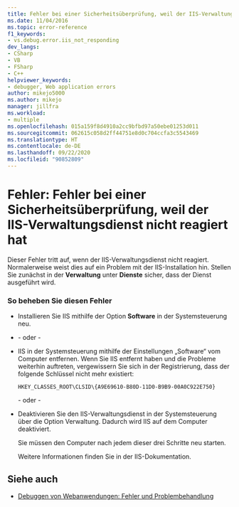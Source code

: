 ```yaml
---
title: Fehler bei einer Sicherheitsüberprüfung, weil der IIS-Verwaltungsdienst nicht reagiert hat | Microsoft-Dokumentation
ms.date: 11/04/2016
ms.topic: error-reference
f1_keywords:
- vs.debug.error.iis_not_responding
dev_langs:
- CSharp
- VB
- FSharp
- C++
helpviewer_keywords:
- debugger, Web application errors
author: mikejo5000
ms.author: mikejo
manager: jillfra
ms.workload:
- multiple
ms.openlocfilehash: 015a159f8d4910a2cc9bfbd97a50ebe01253d011
ms.sourcegitcommit: 062615c058d2ff44751e8d0c704ccfa3c5543469
ms.translationtype: HT
ms.contentlocale: de-DE
ms.lasthandoff: 09/22/2020
ms.locfileid: "90852809"
---
```

# <a name="error-a-security-check-failed-because-the-iis-admin-service-did-not-respond"></a>Fehler: Fehler bei einer Sicherheitsüberprüfung, weil der IIS-Verwaltungsdienst nicht reagiert hat
Dieser Fehler tritt auf, wenn der IIS-Verwaltungsdienst nicht reagiert. Normalerweise weist dies auf ein Problem mit der IIS-Installation hin. Stellen Sie zunächst in der **Verwaltung** unter **Dienste** sicher, dass der Dienst ausgeführt wird.

### <a name="to-correct-this-error"></a>So beheben Sie diesen Fehler

- Installieren Sie IIS mithilfe der Option **Software** in der Systemsteuerung neu.

- - oder -

- IIS in der Systemsteuerung mithilfe der Einstellungen „Software“ vom Computer entfernen. Wenn Sie IIS entfernt haben und die Probleme weiterhin auftreten, vergewissern Sie sich in der Registrierung, dass der folgende Schlüssel nicht mehr existiert:

    `HKEY_CLASSES_ROOT\CLSID\{A9E69610-B80D-11D0-B9B9-00A0C922E750}`

     - oder -

- Deaktivieren Sie den IIS-Verwaltungsdienst in der Systemsteuerung über die Option Verwaltung. Dadurch wird IIS auf dem Computer deaktiviert.

     Sie müssen den Computer nach jedem dieser drei Schritte neu starten.

     Weitere Informationen finden Sie in der IIS-Dokumentation.

## <a name="see-also"></a>Siehe auch
- [Debuggen von Webanwendungen: Fehler und Problembehandlung](../debugger/debugging-web-applications-errors-and-troubleshooting.md)